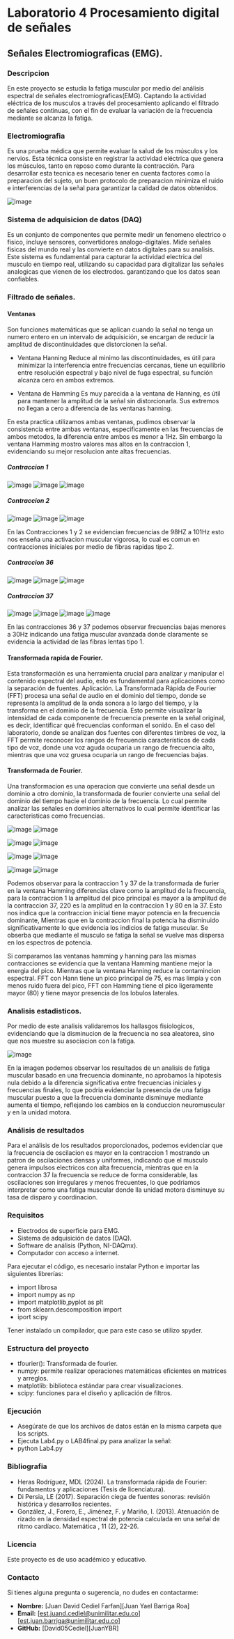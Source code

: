 # Laboratorio 4 Procesamiento digital de señales
## Señales Electromiograficas (EMG).
### Descripcion 
<p>
En este proyecto se estudia la fatiga muscular por medio del análisis espectral de señales electromiograficas(EMG). Captando la actividad eléctrica de los musculos a través del procesamiento aplicando el filtrado de señales continuas, con el fin de evaluar la variación de la frecuencia mediante se alcanza la fatiga.
</p>

### Electromiografia
Es una prueba médica que permite evaluar la salud de los músculos y los nervios. Esta técnica consiste en registrar la actividad eléctrica que genera los músculos, tanto en reposo como durante la contracción. Para desarrollar esta tecnica es necesario tener en cuenta factores como la preparacion del sujeto, un buen protocolo de preparacion minimiza el ruido e interferencias de la señal para garantizar la calidad de datos obtenidos.

![image](https://github.com/user-attachments/assets/a1f4a287-2691-41e6-bdbe-c122a7b21ca3)



### Sistema de adquisicion de datos (DAQ)
Es un conjunto de componentes que permite medir un fenomeno electrico o fisico, incluye sensores, convertidores analogo-digitales. Mide señales fisicas del mundo real y las convierte en datos digitales para su analisis. Este sistema es fundamental para capturar la actividad electrica del musculo en tiempo real, utilizando su capacidad para digitalizar las señales analogicas que vienen de los electrodos. garantizando que los datos sean confiables.

### Filtrado de señales.
#### Ventanas
Son funciones matemáticas que se aplican cuando la señal no tenga un numero entero en un intervalo de adquisición, se encargan de reducir la amplitud de discontinuidades que distorcionen la señal.

- Ventana Hanning
Reduce al minimo las discontinuidades, es útil para minimizar la interferencia entre frecuencias cercanas, tiene un equilibrio entre resolución espectral y bajo nivel de fuga espectral, su función alcanza cero en ambos extremos.

- Ventana de Hamming
Es muy parecida a la ventana de Hanning, es útil para mantener la amplitud de la señal sin distorcionarla. Sus extremos no llegan a cero a diferencia de las ventanas hanning.

En esta practica utilizamos ambas ventanas, pudimos observar la consistencia entre ambas ventanas, especificamente en las frecuencias de ambos metodos, la diferencia entre ambos es menor a 1Hz. Sin embargo la ventana Hamming mostro valores mas altos en la contraccion 1, evidenciando su mejor resolucion ante altas frecuencias.

##### Contraccion 1
![image](https://github.com/user-attachments/assets/605de27f-a096-4832-8dd0-7c0346e781e4)
![image](https://github.com/user-attachments/assets/06975a96-76ac-40f1-b3f4-f6bc82463f11)
![image](https://github.com/user-attachments/assets/a78d4ebb-04ce-4239-babf-5f0734e1fd60)


##### Contraccion 2
![image](https://github.com/user-attachments/assets/f6c953b6-8b34-49dc-a44f-622ee05b09f5)
![image](https://github.com/user-attachments/assets/a44cf049-7857-4c21-a0f3-01bafbd0974d)
![image](https://github.com/user-attachments/assets/9587ca2f-3f8f-4d70-b6a2-8490698d766d)

En las Contracciones 1 y 2 se evidencian frecuencias de 98HZ a 101Hz esto nos enseña una activacion muscular vigorosa, lo cual es comun en contracciones iniciales por medio de fibras rapidas tipo 2.  

##### Contraccion 36
![image](https://github.com/user-attachments/assets/07fb4bdf-8133-4866-bbe6-03563804f42d)
![image](https://github.com/user-attachments/assets/9a21204d-1663-4e8d-8664-589ebe3c0628)
![image](https://github.com/user-attachments/assets/645d5b98-eaf3-453b-a863-23a0b6ea84d7)


##### Contraccion 37
![image](https://github.com/user-attachments/assets/480cf39e-13ce-43ae-92ed-e63cf7006eb7)
![image](https://github.com/user-attachments/assets/2cd3eeb3-7057-4847-8eab-a0fd78222a0c)
![image](https://github.com/user-attachments/assets/39ad9a1a-8205-4254-95c4-5476e5416671)
![image](https://github.com/user-attachments/assets/742eece3-d46a-4cbf-9e39-dcebc2a2a76c)

En las contracciones 36 y 37 podemos observar frecuencias bajas menores a 30Hz indicando una fatiga muscular avanzada donde claramente se evidencia la actividad de las fibras lentas tipo 1.
</p>
    
#### Transformada rapida de Fourier.

<P>
Esta transformación es una herramienta crucial para analizar y manipular el contenido espectral del audio, esto es fundamental para aplicaciones como la separación de fuentes.
Aplicación. La Transformada Rápida de Fourier (FFT) procesa una señal de audio en el dominio del tiempo, donde se representa la amplitud de la onda sonora a lo largo del tiempo, y la transforma en el dominio de la frecuencia. Esto permite visualizar la intensidad de cada componente de frecuencia presente en la señal original, es decir, identificar qué frecuencias conforman el sonido. En el caso del laboratorio, donde se analizan dos fuentes con diferentes timbres de voz, la FFT permite reconocer los rangos de frecuencia característicos de cada tipo de voz, donde una voz aguda ocuparia un rango de frecuencia alto, mientras que una voz gruesa ocuparia un rango de frecuencias bajas. 
</p>

#### Transformada de Fourier.
<P>
Una transformacion es una operacion que convierte una señal desde un dominio a otro dominio, la transformada de fourier convierte una señal del dominio del tiempo hacie el dominio de la frecuencia. Lo cual permite analizar las señales en dominios alternativos lo cual permite identificar las caracteristicas como frecuencias.


![image](https://github.com/user-attachments/assets/e99929ac-96c2-49d6-a698-49534e1e54b7)
![image](https://github.com/user-attachments/assets/88e9aaf2-18df-4590-8c21-bdc98815744e)

![image](https://github.com/user-attachments/assets/654d9a8a-8856-4f38-9b46-acaa4eee6157)
![image](https://github.com/user-attachments/assets/ee5c9486-1435-4d9e-8af1-fdb47ac1f634)

![image](https://github.com/user-attachments/assets/ecf733fa-216f-441c-8285-62baba6ab65c)
![image](https://github.com/user-attachments/assets/8a446bea-2efc-49e2-a544-22376ce016fd)

![image](https://github.com/user-attachments/assets/664a0529-c497-4751-be44-00c36b50ba20)
![image](https://github.com/user-attachments/assets/75da7548-4a08-4ae2-9ca9-60fbe488d075)

Podemos observar para la contraccion 1 y 37 de la transformada de furier en la ventana Hamming diferencias clave como la amplitud de la frecuencia, para la contraccion 1 la amplitud del pico principal es mayor a la amplitud de la contraccion 37, 220 es la amplitud en la contraccion 1 y 80 en la 37. Esto nos indica que la contraccion inicial tiene mayor potencia en la frecuencia dominante, Mientras que en la contraccion final la potencia ha disminuido significativamente lo que evidencia los indicios de fatiga muscular. Se obserba que mediante el musculo se fatiga la señal se vuelve mas dispersa en los espectros de potencia.

Si comparamos las ventanas hamming y hanning para las mismas contracciones se evidencia que la ventana Hamming mantiene mejor la energia del pico. Mientras que la ventana Hanning reduce la contamincion espectral. FFT con Hann tiene un pico principal de 75, es mas limpia y con menos ruido fuera del pico, FFT con Hamming tiene el pico ligeramente mayor (80) y tiene mayor presencia de los lobulos laterales.

</p>


### Analisis estadisticos.
<p>
 Por medio de este analisis validaremos los hallasgos fisiologicos, evidenciando que la disminucion de la frecuencia no sea aleatorea, sino que nos muestre su asociacion con la fatiga.
 
![image](https://github.com/user-attachments/assets/6e47d9f0-39ad-4e1a-994f-d8f2018011a9)

En la imagen podemos observar los resultados de un analisis de fatiga muscular basado en una frecuencia dominante, no aprobamos la hipotesis nula debido a la diferencia significativa entre frecuencias iniciales y frecuencias finales, lo que podria evidenciar la presencia de una fatiga muscular puesto a que la frecuencia dominante disminuye mediante aumenta el tiempo, reflejando los cambios en la conduccion neuromuscular y en la unidad motora.

</p>

### Análisis de resultados
<p>
Para el análisis de los resultados proporcionados, podemos evidenciar que la frecuencia de oscilacion es mayor en la contraccion 1 mostrando un patron de oscilaciones densas y uniformes, indicando que el musculo genera impulsos electricos con alta frecuencia, mientras que en la contraccion 37 la frecuencia se reduce de forma considerable, las oscilaciones son irregulares y menos frecuentes, lo que podriamos interpretar como una fatiga muscular donde lla unidad motora disminuye su tasa de disparo y coordinacion.
</p>

### Requisitos
<p>

  - Electrodos de superficie para EMG.
  - Sistema de adquisición de datos (DAQ).
  - Software de análisis (Python, NI-DAQmx).
  - Computador con acceso a internet.
    
Para ejecutar el código, es necesario instalar Python e importar las siguientes librerías:

- import librosa
- import numpy as np
- import matplotlib,pyplot as plt
- from sklearn.descomposition import
- iport scipy
  
Tener instalado un compilador, que para este caso se utilizo spyder.  
</p>

### Estructura del proyecto

- tfourier(): Transformada de fourier.
- numpy: permite realizar operaciones matemáticas eficientes en matrices y arreglos.
- matplotlib: biblioteca estándar para crear visualizaciones.
- scipy: funciones para el diseño y aplicación de filtros.


### Ejecución

- Asegúrate de que los archivos de datos están en la misma carpeta que los scripts.
-	Ejecuta Lab4.py o LAB4final.py para analizar la señal:
- python Lab4.py
  


### Bibliografia

- Heras Rodríguez, MDL (2024). La transformada rápida de Fourier: fundamentos y aplicaciones (Tesis de licenciatura).
- Di Persia, LE (2017). Separación ciega de fuentes sonoras: revisión histórica y desarrollos recientes.
- González, J., Forero, E., Jiménez, F. y Mariño, I. (2013). Atenuación de rizado en la densidad espectral de potencia calculada en una señal de ritmo cardíaco. Matemática , 11 (2), 22-26.


### Licencia

Este proyecto es de uso académico y educativo.

### Contacto
<p>
Si tienes alguna pregunta o sugerencia, no dudes en contactarme:
</p>

- **Nombre:** [Juan David Cediel Farfan][Juan Yael Barriga Roa]
- **Email:** [est.juand.cediel@unimilitar.edu.co][est.juan.barriga@unimilitar.edu.co]
- **GitHub:** [David05Cediel][JuanYBR]

